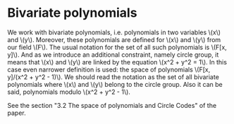 # Bivariate polynomials

We work with bivariate polynomials, i.e. polynomials in two variables \\(x\\) and \\(y\\). 
Moreover, these polynomials are defined for \\(x\\) and \\(y\\) from our field \\(F\\). 
The usual notation for the set of all such polynomials is \\(F[x, y]\\).
And as we introduce an additional constraint, namely circle group, it means that \\(x\\) and \\(y\\) 
are linked by the equation \\(x^2 + y^2 = 1\\). In this case even narrower definition is used: the space of polynomials 
 \\(F[x, y]/(x^2 + y^2 - 1)\\). We should read the notation as the set of all bivariate polynomials 
 where \\(x\\) and \\(y\\) belong to the circle group. Also it can be said, polynomials modulo \\(x^2 + y^2 - 1\\).

 See the section "3.2 The space of polynomials and Circle Codes" of the paper.